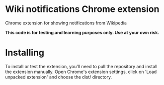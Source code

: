 # Wiki notifications Chrome extension

Chrome extension for showing notifications from Wikipedia

**This code is for testing and learning purposes only. Use at your own risk.**

# Installing

To install or test the extension, you'll need to pull the repository and install the extension manually. Open Chrome's extension settings, click on 'Load unpacked extension' and choose the dist/ directory.
